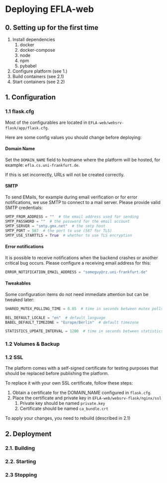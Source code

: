 # Deploying EFLA-web

## 0. Setting up for the first time

1. Install dependencies
    1. docker
    2. docker-compose
    4. node
    5. npm
    6. pybabel
2. Configure platform (see 1.)
3. Build containers (see 2.1)
4. Start containers (see 2.2)

## 1. Configuration

### 1.1 flask.cfg

Most of the configurables are located in `EFLA-web/websrv-flask/app/flask.cfg`.

Here are some config values you should change before deploying:

#### Domain Name

Set the `DOMAIN_NAME` field to hostname where the platform will be hosted, for
example: `efla.cs.uni-frankfurt.de`.

If this is set incorrectly, URLs will not be created correctly.

#### SMTP

To send EMails, for example during email verification or for error notifications,
we use SMTP to connect to a mail server. Please provide valid SMTP credentials:

```python
SMTP_FROM_ADDRESS = ""  # the email address used for sending
SMTP_PASSWORD = ""  # the password for the email account
SMTP_SERVER = "smtp.gmx.net"  # the smtp host
SMTP_PORT = 587  # the port to use (587 for TLS)
SMTP_USE_STARTTLS = True  # whether to use TLS encryption
```

#### Error notifications

It is possible to receive notifications when the backend crashes or another
critical bug occurs. Please configure a receiving email address for this:

```python
ERROR_NOTIFICATION_EMAIL_ADDRESS = "someguy@rz.uni-frankfurt.de"
```

#### Tweakables

Some configuration items do not need immediate attention but can be tweaked later:

```python
SHARED_MUTEX_POLLING_TIME = 0.05  # time in seconds between mutex polls

BEL_DEFAULT_LOCALE = "en"  # default language
BABEL_DEFAULT_TIMEZONE = "Europe/Berlin"  # default timezone

STATISTICS_UPDATE_INTERVAL = 1200  # time in seconds between statistics updates
```

### 1.2 Volumes & Backup



### 1.2 SSL

The platform comes with a self-signed certificate for testing
purposes that should be replaced before publishing the platform.

To replace it with your own SSL certificate, follow these steps:

1. Obtain a certificate for the DOMAIN_NAME configured in `flask.cfg`.
2. Place the certificate and private key in `EFLA-web/websrv-flask/nginx/ssl`
    1. Private key should be named `private.key`
    2. Certificate should be named `ca_bundle.crt`

To apply your changes, you need to rebuild (described in 2.1)

## 2. Deployment

### 2.1. Building

### 2.2. Starting

### 2.3 Stopping
